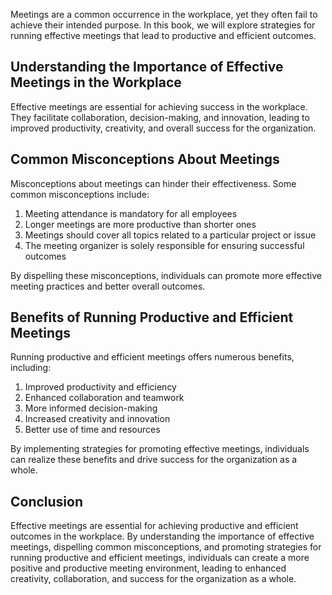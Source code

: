 
Meetings are a common occurrence in the workplace, yet they often fail to achieve their intended purpose. In this book, we will explore strategies for running effective meetings that lead to productive and efficient outcomes.

Understanding the Importance of Effective Meetings in the Workplace
-------------------------------------------------------------------

Effective meetings are essential for achieving success in the workplace. They facilitate collaboration, decision-making, and innovation, leading to improved productivity, creativity, and overall success for the organization.

Common Misconceptions About Meetings
------------------------------------

Misconceptions about meetings can hinder their effectiveness. Some common misconceptions include:

1. Meeting attendance is mandatory for all employees
2. Longer meetings are more productive than shorter ones
3. Meetings should cover all topics related to a particular project or issue
4. The meeting organizer is solely responsible for ensuring successful outcomes

By dispelling these misconceptions, individuals can promote more effective meeting practices and better overall outcomes.

Benefits of Running Productive and Efficient Meetings
-----------------------------------------------------

Running productive and efficient meetings offers numerous benefits, including:

1. Improved productivity and efficiency
2. Enhanced collaboration and teamwork
3. More informed decision-making
4. Increased creativity and innovation
5. Better use of time and resources

By implementing strategies for promoting effective meetings, individuals can realize these benefits and drive success for the organization as a whole.

Conclusion
----------

Effective meetings are essential for achieving productive and efficient outcomes in the workplace. By understanding the importance of effective meetings, dispelling common misconceptions, and promoting strategies for running productive and efficient meetings, individuals can create a more positive and productive meeting environment, leading to enhanced creativity, collaboration, and success for the organization as a whole.

